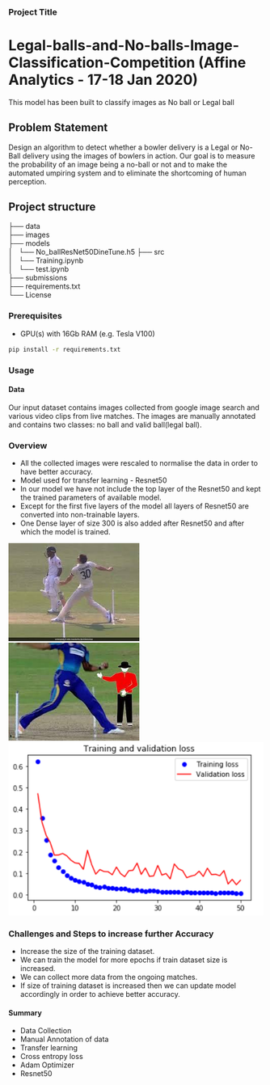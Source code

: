 
### Project Title

# Legal-balls-and-No-balls-Image-Classification-Competition (Affine Analytics - 17-18 Jan 2020)
This model has been built to classify images as No ball or Legal ball

## Problem Statement
Design an algorithm to detect whether a bowler delivery is a Legal or No-Ball delivery using the images of bowlers in action. Our goal is to measure the probability of an image being a no-ball or not and to make the automated umpiring system and to eliminate the shortcoming of human perception.


## Project structure
├── data\
├── images\
├── models\
│   └── No_ballResNet50DineTune.h5
├── src\
│   └── Training.ipynb\
│   └── test.ipynb\
├── submissions\
├── requirements.txt\
└── License

### Prerequisites

- GPU(s) with 16Gb RAM (e.g. Tesla V100)

```bash
pip install -r requirements.txt
```

### Usage

#### Data
Our input dataset contains images collected from google image search and various video clips from live matches.
The images are manually annotated and contains two classes: no ball and valid ball(legal ball). 


### Overview
- All the collected images were rescaled to normalise the data in order to have better accuracy.
- Model used for transfer learning - Resnet50
- In our model we have not include the top layer of the Resnet50 and kept the trained  parameters of available model.
- Except for the first five layers of the model all layers of Resnet50 are converted into non-trainable layers.
- One Dense layer of size 300 is also added after Resnet50 and after which the model is trained.

![1](images/1.jpg)
![2](images/2.jpg)
![loss](images/loss.PNG)


### Challenges and Steps to increase further Accuracy 
- Increase the size of the training dataset.
- We can train the model for more epochs if train dataset size is increased.
- We can collect more data from the ongoing matches.
- If size of training dataset is increased then we can update model accordingly in order to achieve better accuracy.

#### Summary
 
- Data Collection
- Manual Annotation of data
- Transfer learning
- Cross entropy loss
- Adam Optimizer
- Resnet50
